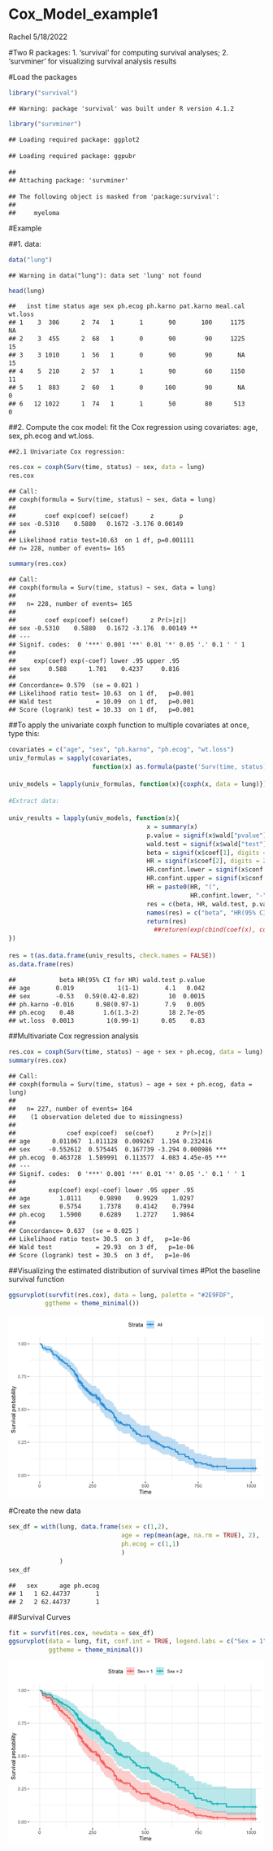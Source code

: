 Cox\_Model\_example1
================
Rachel
5/18/2022

\#Two R packages: 1. ‘survival’ for computing survival analyses; 2.
‘survminer’ for visualizing survival analysis results

\#Load the packages

``` r
library("survival")
```

    ## Warning: package 'survival' was built under R version 4.1.2

``` r
library("survminer")
```

    ## Loading required package: ggplot2

    ## Loading required package: ggpubr

    ## 
    ## Attaching package: 'survminer'

    ## The following object is masked from 'package:survival':
    ## 
    ##     myeloma

\#Example

\#\#1. data:

``` r
data("lung")
```

    ## Warning in data("lung"): data set 'lung' not found

``` r
head(lung)
```

    ##   inst time status age sex ph.ecog ph.karno pat.karno meal.cal wt.loss
    ## 1    3  306      2  74   1       1       90       100     1175      NA
    ## 2    3  455      2  68   1       0       90        90     1225      15
    ## 3    3 1010      1  56   1       0       90        90       NA      15
    ## 4    5  210      2  57   1       1       90        60     1150      11
    ## 5    1  883      2  60   1       0      100        90       NA       0
    ## 6   12 1022      1  74   1       1       50        80      513       0

\#\#2. Compute the cox model: fit the Cox regression using covariates:
age, sex, ph.ecog and wt.loss.

    ##2.1 Univariate Cox regression: 

``` r
res.cox = coxph(Surv(time, status) ~ sex, data = lung)
res.cox
```

    ## Call:
    ## coxph(formula = Surv(time, status) ~ sex, data = lung)
    ## 
    ##        coef exp(coef) se(coef)      z       p
    ## sex -0.5310    0.5880   0.1672 -3.176 0.00149
    ## 
    ## Likelihood ratio test=10.63  on 1 df, p=0.001111
    ## n= 228, number of events= 165

``` r
summary(res.cox)
```

    ## Call:
    ## coxph(formula = Surv(time, status) ~ sex, data = lung)
    ## 
    ##   n= 228, number of events= 165 
    ## 
    ##        coef exp(coef) se(coef)      z Pr(>|z|)   
    ## sex -0.5310    0.5880   0.1672 -3.176  0.00149 **
    ## ---
    ## Signif. codes:  0 '***' 0.001 '**' 0.01 '*' 0.05 '.' 0.1 ' ' 1
    ## 
    ##     exp(coef) exp(-coef) lower .95 upper .95
    ## sex     0.588      1.701    0.4237     0.816
    ## 
    ## Concordance= 0.579  (se = 0.021 )
    ## Likelihood ratio test= 10.63  on 1 df,   p=0.001
    ## Wald test            = 10.09  on 1 df,   p=0.001
    ## Score (logrank) test = 10.33  on 1 df,   p=0.001

\#\#To apply the univariate coxph function to multiple covariates at
once, type this:

``` r
covariates = c("age", "sex", "ph.karno", "ph.ecog", "wt.loss")
univ_formulas = sapply(covariates, 
                       function(x) as.formula(paste('Surv(time, status)~', x)))

univ_models = lapply(univ_formulas, function(x){coxph(x, data = lung)})

#Extract data: 

univ_results = lapply(univ_models, function(x){
                                      x = summary(x)
                                      p.value = signif(x$wald["pvalue"], digits = 2)
                                      wald.test = signif(x$wald["test"], digits = 2)
                                      beta = signif(x$coef[1], digits = 2); #coeficient beta
                                      HR = signif(x$coef[2], digits = 2); #exp(beta)
                                      HR.confint.lower = signif(x$conf.int[, "lower .95"], 2)
                                      HR.confint.upper = signif(x$conf.int[, "upper .95"], 2)
                                      HR = paste0(HR, "(", 
                                                  HR.confint.lower, "-", HR.confint.upper,")")
                                      res = c(beta, HR, wald.test, p.value)
                                      names(res) = c("beta", "HR(95% CI for HR)", "wald.test", "p.value")
                                      return(res)
                                        ##returen(exp(cbind(coef(x), confint(X))))
})

res = t(as.data.frame(univ_results, check.names = FALSE))
as.data.frame(res)
```

    ##            beta HR(95% CI for HR) wald.test p.value
    ## age       0.019            1(1-1)       4.1   0.042
    ## sex       -0.53   0.59(0.42-0.82)        10  0.0015
    ## ph.karno -0.016      0.98(0.97-1)       7.9   0.005
    ## ph.ecog    0.48        1.6(1.3-2)        18 2.7e-05
    ## wt.loss  0.0013         1(0.99-1)      0.05    0.83

\#\#Multivariate Cox regression analysis

``` r
res.cox = coxph(Surv(time, status) ~ age + sex + ph.ecog, data = lung)
summary(res.cox)
```

    ## Call:
    ## coxph(formula = Surv(time, status) ~ age + sex + ph.ecog, data = lung)
    ## 
    ##   n= 227, number of events= 164 
    ##    (1 observation deleted due to missingness)
    ## 
    ##              coef exp(coef)  se(coef)      z Pr(>|z|)    
    ## age      0.011067  1.011128  0.009267  1.194 0.232416    
    ## sex     -0.552612  0.575445  0.167739 -3.294 0.000986 ***
    ## ph.ecog  0.463728  1.589991  0.113577  4.083 4.45e-05 ***
    ## ---
    ## Signif. codes:  0 '***' 0.001 '**' 0.01 '*' 0.05 '.' 0.1 ' ' 1
    ## 
    ##         exp(coef) exp(-coef) lower .95 upper .95
    ## age        1.0111     0.9890    0.9929    1.0297
    ## sex        0.5754     1.7378    0.4142    0.7994
    ## ph.ecog    1.5900     0.6289    1.2727    1.9864
    ## 
    ## Concordance= 0.637  (se = 0.025 )
    ## Likelihood ratio test= 30.5  on 3 df,   p=1e-06
    ## Wald test            = 29.93  on 3 df,   p=1e-06
    ## Score (logrank) test = 30.5  on 3 df,   p=1e-06

\#\#Visualizing the estimated distribution of survival times \#Plot the
baseline survival function

``` r
ggsurvplot(survfit(res.cox), data = lung, palette = "#2E9FDF",
          ggtheme = theme_minimal())
```

![](Cox_Model_Example1_files/figure-gfm/unnamed-chunk-7-1.png)<!-- -->

\#Create the new data

``` r
sex_df = with(lung, data.frame(sex = c(1,2),
                               age = rep(mean(age, na.rm = TRUE), 2),
                               ph.ecog = c(1,1)
                               )
              )
sex_df
```

    ##   sex      age ph.ecog
    ## 1   1 62.44737       1
    ## 2   2 62.44737       1

\#\#Survival Curves

``` r
fit = survfit(res.cox, newdata = sex_df)
ggsurvplot(data = lung, fit, conf.int = TRUE, legend.labs = c("Sex = 1", "Sex = 2"),
           ggtheme = theme_minimal())
```

![](Cox_Model_Example1_files/figure-gfm/unnamed-chunk-9-1.png)<!-- -->
